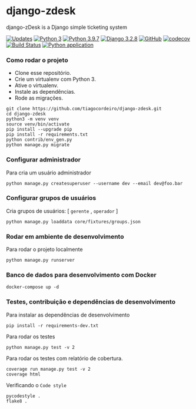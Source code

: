 # django-zdesk
django-zDesk is a Django simple ticketing system

[![Updates](https://pyup.io/repos/github/tiagocordeiro/django-zdesk/shield.svg)](https://pyup.io/repos/github/tiagocordeiro/django-zdesk/)
[![Python 3](https://pyup.io/repos/github/tiagocordeiro/django-zdesk/python-3-shield.svg)](https://pyup.io/repos/github/tiagocordeiro/django-zdesk/)
[![Python 3.9.7](https://img.shields.io/badge/python-3.9.7-blue.svg)](https://www.python.org/downloads/release/python-397/)
[![Django 3.2.8](https://img.shields.io/badge/django-3.2.8-blue.svg)](https://www.djangoproject.com/download/)
[![GitHub](https://img.shields.io/github/license/mashape/apistatus.svg)](https://github.com/tiagocordeiro/django-zdesk/blob/master/LICENSE)
[![codecov](https://codecov.io/gh/tiagocordeiro/django-zdesk/branch/master/graph/badge.svg)](https://codecov.io/gh/tiagocordeiro/django-zdesk)
[![Build Status](https://travis-ci.org/tiagocordeiro/django-zdesk.svg?branch=master)](https://travis-ci.org/tiagocordeiro/django-zdesk)
[![Python application](https://github.com/tiagocordeiro/django-zdesk/workflows/Python%20application/badge.svg)](https://github.com/tiagocordeiro/django-zdesk/actions)

### Como rodar o projeto
* Clone esse repositório.
* Crie um virtualenv com Python 3.
* Ative o virtualenv.
* Instale as dependências.
* Rode as migrações.

```
git clone https://github.com/tiagocordeiro/django-zdesk.git
cd django-zdesk
python3 -m venv venv
source venv/bin/activate
pip install --upgrade pip
pip install -r requirements.txt
python contrib/env_gen.py
python manage.py migrate
```

### Configurar administrador
Para cria um usuário administrador
```
python manage.py createsuperuser --username dev --email dev@foo.bar
```

### Configurar grupos de usuários
Cria grupos de usuários: [ `gerente` , `operador` ]
```
python manage.py loaddata core/fixtures/groups.json
```

### Rodar em ambiente de desenvolvimento
Para rodar o projeto localmente
```
python manage.py runserver
```

### Banco de dados para desenvolvimento com Docker
```
docker-compose up -d
```

### Testes, contribuição e dependências de desenvolvimento
Para instalar as dependências de desenvolvimento
```
pip install -r requirements-dev.txt
```

Para rodar os testes
```
python manage.py test -v 2
```

Para rodar os testes com relatório de cobertura.
```
coverage run manage.py test -v 2
coverage html
```

Verificando o `Code style`
```
pycodestyle .
flake8 .
```